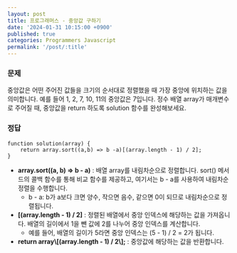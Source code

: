 ```yaml
---
layout: post
title: 프로그래머스 - 중앙값 구하기
date: '2024-01-31 10:15:00 +0900'
published: true
categories: Programmers Javascript
permalink: '/post/:title'
---
```

### 문제

중앙값은 어떤 주어진 값들을 크기의 순서대로 정렬했을 때 가장 중앙에 위치하는 값을 의미합니다. 예를 들어 1, 2, 7, 10, 11의 중앙값은 7입니다. 정수 배열 array가 매개변수로 주어질 때, 중앙값을 return 하도록 solution 함수를 완성해보세요.

### 정답

```
function solution(array) {
    return array.sort((a,b) => b -a)[(array.length - 1) / 2];
}
```

-   **array.sort((a, b) => b - a)** : 배열 array를 내림차순으로 정렬합니다. sort() 메서드의 콜백 함수를 통해 비교 함수를 제공하고, 여기서는 b - a를 사용하여 내림차순 정렬을 수행합니다.
    -   b - a: b가 a보다 크면 양수, 작으면 음수, 같으면 0이 되므로 내림차순으로 정렬됩니다.
-   **\[(array.length - 1) / 2\]** : 정렬된 배열에서 중앙 인덱스에 해당하는 값을 가져옵니다. 배열의 길이에서 1을 뺀 값에 2를 나누어 중앙 인덱스를 계산합니다.
    -   예를 들어, 배열의 길이가 5라면 중앙 인덱스는 (5 - 1) / 2 = 2가 됩니다.
-   **return array\\\[(array.length - 1) / 2\\\];** : 중앙값에 해당하는 값을 반환합니다.